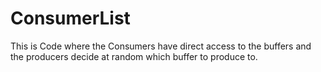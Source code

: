# ConsumerList

This is Code where the Consumers have direct access to the buffers and the producers decide at random which buffer to produce to.
